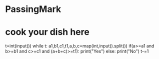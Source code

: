 # PassingMark
# cook your dish here
t=int(input())
while t:
    a1,b1,c1,t1,a,b,c=map(int,input().split())
    if(a>=a1 and b>=b1 and c>=c1 and (a+b+c)>=t1):
        print("Yes")
    else:
        print("No")
    t-=1
